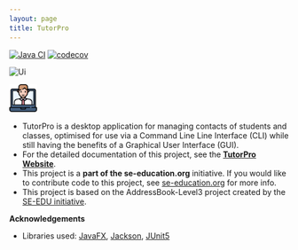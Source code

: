 ```yaml
---
layout: page
title: TutorPro
---
```


[![Java CI](https://github.com/AY2223S2-CS2103T-W13-4/tp/actions/workflows/gradle.yml/badge.svg)](https://github.com/AY2223S2-CS2103T-W13-4/tp/actions/workflows/gradle.yml)
[![codecov](https://codecov.io/gh/se-edu/addressbook-level3/branch/master/graph/badge.svg)](https://codecov.io/gh/se-edu/addressbook-level3)

![Ui](images/Ui.png)

<img src="images/Thumbnail.png" alt="TutorPro" width="50"/>

* TutorPro is a desktop application for managing contacts of students and classes, optimised for use via a Command Line Line Interface (CLI) while still having the benefits of a Graphical User Interface (GUI). 
* For the detailed documentation of this project, see the **[TutorPro Website](https://ay2223s2-cs2103t-w13-4.github.io/tp/)**.
* This project is a **part of the se-education.org** initiative. If you would like to contribute code to this project, see [se-education.org](https://se-education.org#https://se-education.org/#contributing) for more info.
* This project is based on the AddressBook-Level3 project created by the [SE-EDU initiative](https://se-education.org).


**Acknowledgements**

* Libraries used: [JavaFX](https://openjfx.io/), [Jackson](https://github.com/FasterXML/jackson), [JUnit5](https://github.com/junit-team/junit5)
